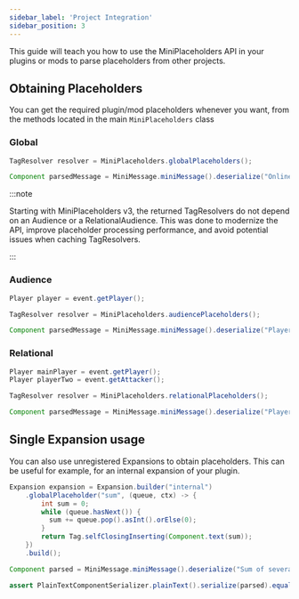 ```yaml
---
sidebar_label: 'Project Integration'
sidebar_position: 3
---
```


This guide will teach you how to use the MiniPlaceholders API in your plugins or mods to parse placeholders from other projects.

## Obtaining Placeholders

You can get the required plugin/mod placeholders whenever you want, from the methods located in the main `MiniPlaceholders` class

### Global

```java
TagResolver resolver = MiniPlaceholders.globalPlaceholders();

Component parsedMessage = MiniMessage.miniMessage().deserialize("Online Players: <proxy_online_players>", resolver);
```

:::note

Starting with MiniPlaceholders v3, the returned TagResolvers do not depend on an Audience or a RelationalAudience. This was done to modernize the API, improve placeholder processing performance, and avoid potential issues when caching TagResolvers.

:::

### Audience
```java
Player player = event.getPlayer();

TagResolver resolver = MiniPlaceholders.audiencePlaceholders();

Component parsedMessage = MiniMessage.miniMessage().deserialize("Player name: <player_name>", player, resolver);
```

### Relational

```java
Player mainPlayer = event.getPlayer();
Player playerTwo = event.getAttacker();

TagResolver resolver = MiniPlaceholders.relationalPlaceholders();

Component parsedMessage = MiniMessage.miniMessage().deserialize("Player name: <player_name> Attacker Name: <example_war_plugin_rel_attacker_name>", new RelationalAudience<>(mainPlayer, playerTwo), resolver);
```

## Single Expansion usage
You can also use unregistered Expansions to obtain placeholders. This can be useful for example, for an internal expansion of your plugin.


```java
Expansion expansion = Expansion.builder("internal")
    .globalPlaceholder("sum", (queue, ctx) -> {
        int sum = 0;
        while (queue.hasNext()) {
          sum += queue.pop().asInt().orElse(0);
        }
        return Tag.selfClosingInserting(Component.text(sum));
    })
    .build();

Component parsed = MiniMessage.miniMessage().deserialize("Sum of several numbers: <internal_sum:1:2:3:4:10:50>", expansion.globalPlaceholders());

assert PlainTextComponentSerializer.plainText().serialize(parsed).equals("Sum of several numbers: 70");

```